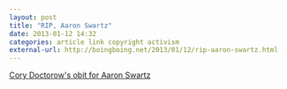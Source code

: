 ```yaml
---
layout: post
title: "RIP, Aaron Swartz"
date: 2013-01-12 14:32
categories: article link copyright activism
external-url: http://boingboing.net/2013/01/12/rip-aaron-swartz.html
---
```


[Cory Doctorow's obit for Aaron Swartz](http://boingboing.net/2013/01/12/rip-aaron-swartz.html)
